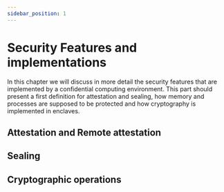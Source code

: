 ```yaml
---
sidebar_position: 1
---
```


# Security Features and implementations

In this chapter we will discuss in more detail the security features that are implemented by a confidential computing environment. 
This part should present a first definition for attestation and sealing, how memory and processes are supposed to be protected and how cryptography is implemented in enclaves. 


## Attestation and Remote attestation



## Sealing 

## Cryptographic operations 
